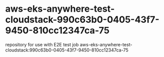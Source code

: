 # aws-eks-anywhere-test-cloudstack-990c63b0-0405-43f7-9450-810cc12347ca-75
repository for use with E2E test job aws-eks-anywhere-test-cloudstack:990c63b0-0405-43f7-9450-810cc12347ca-75
